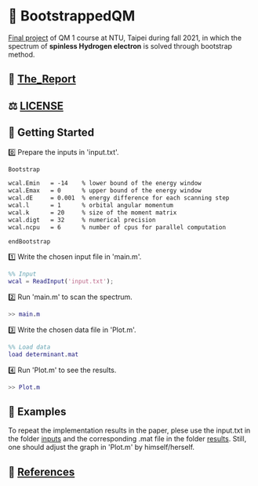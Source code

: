 # 🧭 BootstrappedQM

[Final project](./QM_Final_Project.pdf) of QM 1 course at NTU, Taipei during fall 2021, in which the spectrum of **spinless Hydrogen electron** is solved through bootstrap method.

## 📜 [The_Report](./QM1_Final_Project_BootstrapQM.pdf)

## ⚖️ [LICENSE](./LICENSE)

## 🔰 Getting Started

0️⃣ Prepare the inputs in 'input.txt'.

```txt
Bootstrap

wcal.Emin   = -14    % lower bound of the energy window
wcal.Emax   = 0      % upper bound of the energy window
wcal.dE     = 0.001  % energy difference for each scanning step
wcal.l      = 1      % orbital angular momentum
wcal.k      = 20     % size of the moment matrix
wcal.digt   = 32     % numerical precision
wcal.ncpu   = 6      % number of cpus for parallel computation

endBootstrap
```

1️⃣ Write the chosen input file in 'main.m'.

```Matlab
%% Input
wcal = ReadInput('input.txt');
```

2️⃣ Run 'main.m' to scan the spectrum.

```Matlab
>> main.m
```

3️⃣ Write the chosen data file in 'Plot.m'.

```Matlab
%% Load data
load determinant.mat
```

4️⃣ Run 'Plot.m' to see the results.

```Matlab
>> Plot.m
```

## 🏁 Examples

To repeat the implementation results in the paper, plese use the input.txt in the folder [inputs](./inputs) and the corresponding .mat file in the folder [results](./results). Still, one should adjust the graph in 'Plot.m' by himself/herself.

## 📓 [References](./references)
